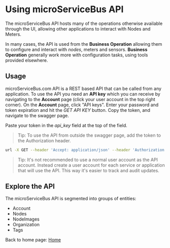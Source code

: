 # Using microServiceBus API

The microServiceBus API hosts many of the operations otherwise available through the UI, allowing other applications to interact with Nodes and Meters. 

In many cases, the API is used from the **Business Operation** allowing them to configure and interact with *nodes*, meters and sensors. **Business Operation** generally work more with configuration tasks, using tools provided elsewhere. 

## Usage
microServiceBus.com API is a REST based API that can be called from any application. To use the API you need an **API key** which you can receive by navigating to the **Account** page (click your user account in the top right corner). On the **Account** page, click "API keys". Enter your password and token expiration and hit the *GET API KEY* button. Copy the token, and navigate to the swagger page.

Paste your token in the *api_key* field at the top of the field.

> Tip: To use the API from outside the swagger page, add the token to the Authorization header.

```bash
url -X GET --header 'Accept: application/json' --header 'Authorization: bearer ....' 'https://microservicebus.com/api/organizations'
```

> Tip: It's not recommended to use a normal user account as the API account. Instead create a user account for each service or application that will use the API. This way it's easier to track and audit updates.

## Explore the API
The microServiceBus API is segmented into groups of entities:

* Account
* Nodes
* NodeImages
* Organization
* Tags

Back to home page: [Home](/microServiceBus.docs/)